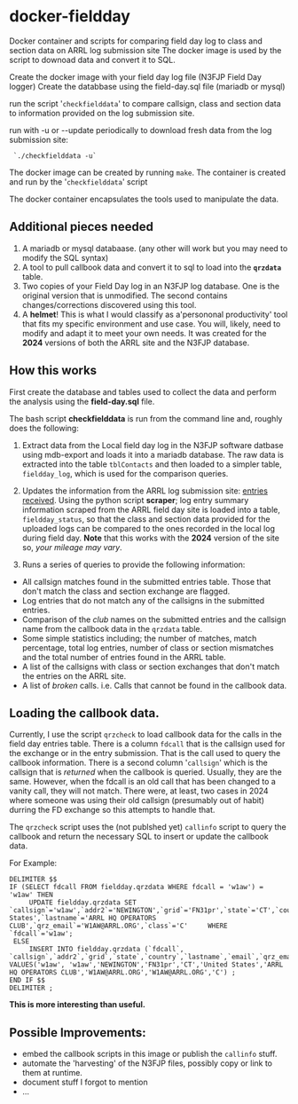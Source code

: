 # docker-fieldday
Docker container and scripts for comparing field day log to class and section data on ARRL log submission site
The docker image is used by the script to downoad data and convert it to SQL.

Create the docker image with your field day log file (N3FJP Field Day logger)
Create the databbase using the field-day.sql file (mariadb or mysql)


run the script '`checkfielddata`' to compare callsign, class and section data to information provided
on the log submission site.

run with -u or --update periodically to download fresh data from the log submission site:
```	
 `./checkfielddata -u`
```

The docker image can be created by running `make`.
The container is created and run by the '`checkfielddata`' script

The docker container encapsulates the tools used to manipulate the data.

## Additional pieces needed
1. A mariadb or mysql databaase. (any other will work but you may need to modify the SQL syntax)
2. A tool to pull callbook data and convert it to sql to load into the **`qrzdata`** table.
3. Two copies of your Field Day log in an N3FJP log database. One is the original version that is
   unmodified. The second contains changes/corrections discovered using this tool.
4. A **helmet**! This is what I would classify as a'persononal productivity' tool that fits my
   specific environment and use case. You will, likely, need to modify and adapt it to meet your
   own needs. It was created for the **2024** versions of both the ARRL site and the N3FJP database. 

## How this works
First create the database and tables used to collect the data and perform the analysis using the **field-day.sql** file.

The bash script **checkfielddata** is run from the command line and, roughly does the following:

1. Extract data from the Local field day log in the N3FJP software datbase using mdb-export
 and loads it into a mariadb database.
 The raw data is extracted into the table `tblContacts` and then loaded
 to a simpler table, `fieldday_log`, which is used for the comparison queries.

2. Updates the information from the ARRL log submission site:
  [entries received](https://field-day.arrl.org/fdentriesrcvd.php).
  Using the python script **scraper**; log entry summary information scraped from the ARRL field day site
  is loaded into a table, `fieldday_status`, so that the class and section data provided
  for the uploaded logs can be compared to the ones recorded in the
  local log during field day. **Note** that this works with the **2024** version of the site so, *your mileage may vary*.
 
3. Runs a series of queries to provide the following information:
- All callsign matches found in the submitted entries table. 
   Those that don't match the class and section exchange are flagged. 
- Log entries that do not match any of the callsigns in the submitted entries.
- Comparison of the *club* names on the submitted entries and the callsign name from the callbook data in the `qrzdata` table.
- Some simple statistics including; the number of matches, match percentage, total log entries, number of class or section mismatches and the total number of entries found in the ARRL table.
- A list of the callsigns with class or section exchanges that don't match the entries on the ARRL site.
- A list of *broken* calls. i.e. Calls that cannot be found in the callbook data.

 
## Loading the callbook data.
Currently, I use the script `qrzcheck` to load callbook data for the calls in the field day entries table. 
There is a column `fdcall` that is the callsign used for the exchange or in the entry submission.
That is the call used to query the callbook information. There is a second column '`callsign`' which is the
callsign that is *returned* when the callbook is queried. Usually, they are the same. 
However, when the fdcall is an old call that has been changed to a vanity call, they will not match.
There were, at least, two cases in 2024 where someone was using their old callsign (presumably out of habit) 
durring the FD exchange so this attempts to handle that.

The `qrzcheck` script uses the (not publshed yet) `callinfo` script to query the callbook and return the necessary 
SQL to insert or update the callbook data.

For Example:
```
DELIMITER $$
IF (SELECT fdcall FROM fieldday.qrzdata WHERE fdcall = 'w1aw') = 'w1aw' THEN
     UPDATE fieldday.qrzdata SET `callsign`='w1aw',`addr2`='NEWINGTON',`grid`='FN31pr',`state`='CT',`country`='United States',`lastname`='ARRL HQ OPERATORS CLUB',`qrz_email`='W1AW@ARRL.ORG',`class`='C'     WHERE `fdcall`='w1aw';
 ELSE
     INSERT INTO fieldday.qrzdata (`fdcall`, `callsign`,`addr2`,`grid`,`state`,`country`,`lastname`,`email`,`qrz_email`,`class`) VALUES('w1aw', 'w1aw','NEWINGTON','FN31pr','CT','United States','ARRL HQ OPERATORS CLUB','W1AW@ARRL.ORG','W1AW@ARRL.ORG','C') ;
END IF $$
DELIMITER ;
```


**This is more interesting than useful.**

## Possible Improvements:
- embed the callbook scripts in this image or publish the `callinfo` stuff. 
- automate the 'harvesting' of the N3FJP files, possibly copy or link to them at runtime.
- document stuff I forgot to mention
- ...
